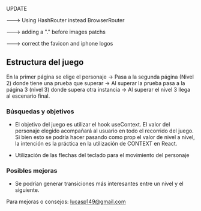 UPDATE

---> Using HashRouter instead BrowserRouter

---> adding a "." before images patchs

---> correct the favicon and iphone logos

## Estructura del juego

En la primer página se elige el personaje 
-> Pasa a la segunda página (Nivel 2) donde tiene una prueba que superar
-> Al superar la prueba pasa a la página 3 (nivel 3) donde supera otra instancia
-> Al superar el nivel 3 llega al escenario final.

### Búsquedas y objetivos

- El objetivo del juego es utilizar el hook useContext. El valor del personaje elegido acompañará al usuario en todo el recorrido del juego. Si bien esto se podría hacer pasando como prop el valor de nivel a nivel, la intención es la práctica en la utilización de CONTEXT en React.

- Utilización de las flechas del teclado para el movimiento del personaje



### Posibles mejoras

- Se podrían generar transiciones más interesantes entre un nivel y el siguiente.

Para mejoras o consejos: lucasp149@gmail.com